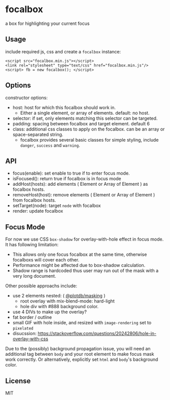 # focalbox

a box for highlighting your current focus


## Usage

include required js, css and create a `focalbox` instance:

    <script src="focalbox.min.js"></script>
    <link rel="stylesheet" type="text/css" href="focalbox.min.js"/>
    <script> fb = new focalbox(); </script>

## Options

constructor options:

 - host: host for which this focalbox should work in.
   - Either a single element, or array of elements. default: no host.
 - selector: if set, only elements matching this selector can be targeted.
 - padding: spacing between focalbox and target element. default 6
 - class: additional css classes to apply on the focalbox. can be an array or space-separated string.
   - focalbox provides several basic classes for simple styling, include `danger`, `success` and `warning`.


## API

 - focus(enable): set enable to true if to enter focus mode.
 - isFocused(): return true if focalbox is in focus mode
 - addHost(hosts): add elements ( Element or Array of Element ) as focalbox hosts.
 - removeHost(host): remove elements ( Element or Array of Element ) from focalbox hosts.
 - setTarget(node): target `node` with focalbox
 - render: update focalbox


## Focus Mode

For now we use CSS `box-shadow` for overlay-with-hole effect in focus mode. It has following limitation:
 - This allows only one focus focalbox at the same time, otherwise focalboxs will cover each other.
 - Performance might be affected due to box-shadow calculation.
 - Shadow range is hardcoded thus user may run out of the mask with a very long document.

Other possible approachs include:
 - use 2 elements nested: ( [@plotdb/masking](https://github.com/plotdb/masking) )
   - root overlay with mix-blend-mode: hard-light
   - hole div with #888 background color.
 - use 4 DIVs to make up the overlay?
 - fat border / outline
 - small GIF with hole inside, and resized with `image-rendering` set to `pixelated`
 - disucssion: https://stackoverflow.com/questions/20242806/hole-in-overlay-with-css

Due to the (possibly) background propagation issue, you will need an additional tag between `body` and your root element to make focus mask work correctly. Or alternatively, explicitly set `html` and `body`'s background color.

## License

MIT

